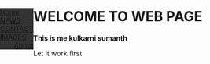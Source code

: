 
<html>
<head>
<style>
  body {background-image: url('bbi,jpg');
  background-repeat: no-repeat;
  background-attachment: fixed;  
   background-size: 100% 100%;
  padding:0;
margin:0;}
ul {
  list-style-type: none;
  margin: 0;
  padding: 0;
  float:left;
  overflow: hidden;
  background-color: #333;
}

li {
  float: left;
  border-right:1px solid #bbb;
}

li:last-child {
  border-right: none;
}

li a {
  display: block;
  color: white;
  text-align: center;
  padding: 14px 16px;
  text-decoration: none;
}

li a:hover:not(.active) {
  background-color: #111;
}

.active {
  background-color: #4CAF50;
}
</style>
</head>
<body>

<ul>
  <li><a class="active" href="#home">Home</a></li>
  <li><a href="about.html">NEWS</a></li>
  <li><a href="contacts.html">CONTACT</a></li>
  <li><a href="images.html">IMAGES</a></li>
  <li style="float:right"><a href="#about">About</a></li>
</ul>
<h1><b>WELCOME TO WEB PAGE</b></h1>
<p><b>This is me kulkarni sumanth</b></p>
<p1>Let it work first</p1>


</body>
</html>

